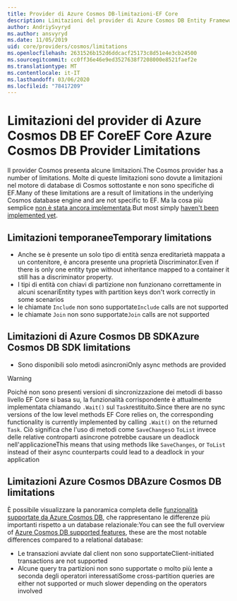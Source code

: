 ```yaml
---
title: Provider di Azure Cosmos DB-limitazioni-EF Core
description: Limitazioni del provider di Azure Cosmos DB Entity Framework Core
author: AndriySvyryd
ms.author: ansvyryd
ms.date: 11/05/2019
uid: core/providers/cosmos/limitations
ms.openlocfilehash: 2631526b152d6ddcacf25173c8d51e4e3cb24500
ms.sourcegitcommit: cc0ff36e46e9ed3527638f7208000e8521faef2e
ms.translationtype: MT
ms.contentlocale: it-IT
ms.lasthandoff: 03/06/2020
ms.locfileid: "78417209"
---
```

# <a name="ef-core-azure-cosmos-db-provider-limitations"></a><span data-ttu-id="dd8f6-103">Limitazioni del provider di Azure Cosmos DB EF Core</span><span class="sxs-lookup"><span data-stu-id="dd8f6-103">EF Core Azure Cosmos DB Provider Limitations</span></span>

<span data-ttu-id="dd8f6-104">Il provider Cosmos presenta alcune limitazioni.</span><span class="sxs-lookup"><span data-stu-id="dd8f6-104">The Cosmos provider has a number of limitations.</span></span> <span data-ttu-id="dd8f6-105">Molte di queste limitazioni sono dovute a limitazioni nel motore di database di Cosmos sottostante e non sono specifiche di EF.</span><span class="sxs-lookup"><span data-stu-id="dd8f6-105">Many of these limitations are a result of limitations in the underlying Cosmos database engine and are not specific to EF.</span></span> <span data-ttu-id="dd8f6-106">Ma la cosa più semplice [non è stata ancora implementata](https://github.com/aspnet/EntityFrameworkCore/issues?page=1&q=is%3Aissue+is%3Aopen+Cosmos+in%3Atitle+label%3Atype-enhancement+sort%3Areactions-%2B1-desc).</span><span class="sxs-lookup"><span data-stu-id="dd8f6-106">But most simply [haven't been implemented yet](https://github.com/aspnet/EntityFrameworkCore/issues?page=1&q=is%3Aissue+is%3Aopen+Cosmos+in%3Atitle+label%3Atype-enhancement+sort%3Areactions-%2B1-desc).</span></span>

## <a name="temporary-limitations"></a><span data-ttu-id="dd8f6-107">Limitazioni temporanee</span><span class="sxs-lookup"><span data-stu-id="dd8f6-107">Temporary limitations</span></span>

- <span data-ttu-id="dd8f6-108">Anche se è presente un solo tipo di entità senza ereditarietà mappata a un contenitore, è ancora presente una proprietà Discriminator.</span><span class="sxs-lookup"><span data-stu-id="dd8f6-108">Even if there is only one entity type without inheritance mapped to a container it still has a discriminator property.</span></span>
- <span data-ttu-id="dd8f6-109">I tipi di entità con chiavi di partizione non funzionano correttamente in alcuni scenari</span><span class="sxs-lookup"><span data-stu-id="dd8f6-109">Entity types with partition keys don't work correctly in some scenarios</span></span>
- <span data-ttu-id="dd8f6-110">le chiamate `Include` non sono supportate</span><span class="sxs-lookup"><span data-stu-id="dd8f6-110">`Include` calls are not supported</span></span>
- <span data-ttu-id="dd8f6-111">le chiamate `Join` non sono supportate</span><span class="sxs-lookup"><span data-stu-id="dd8f6-111">`Join` calls are not supported</span></span>

## <a name="azure-cosmos-db-sdk-limitations"></a><span data-ttu-id="dd8f6-112">Limitazioni di Azure Cosmos DB SDK</span><span class="sxs-lookup"><span data-stu-id="dd8f6-112">Azure Cosmos DB SDK limitations</span></span>

- <span data-ttu-id="dd8f6-113">Sono disponibili solo metodi asincroni</span><span class="sxs-lookup"><span data-stu-id="dd8f6-113">Only async methods are provided</span></span>

> [!WARNING]
> <span data-ttu-id="dd8f6-114">Poiché non sono presenti versioni di sincronizzazione dei metodi di basso livello EF Core si basa su, la funzionalità corrispondente è attualmente implementata chiamando `.Wait()` sul `Task`restituito.</span><span class="sxs-lookup"><span data-stu-id="dd8f6-114">Since there are no sync versions of the low level methods EF Core relies on, the corresponding functionality is currently implemented by calling `.Wait()` on the returned `Task`.</span></span> <span data-ttu-id="dd8f6-115">Ciò significa che l'uso di metodi come `SaveChanges`o `ToList` invece delle relative controparti asincrone potrebbe causare un deadlock nell'applicazione</span><span class="sxs-lookup"><span data-stu-id="dd8f6-115">This means that using methods like `SaveChanges`, or `ToList` instead of their async counterparts could lead to a deadlock in your application</span></span>

## <a name="azure-cosmos-db-limitations"></a><span data-ttu-id="dd8f6-116">Limitazioni Azure Cosmos DB</span><span class="sxs-lookup"><span data-stu-id="dd8f6-116">Azure Cosmos DB limitations</span></span>

<span data-ttu-id="dd8f6-117">È possibile visualizzare la panoramica completa delle [funzionalità supportate da Azure Cosmos DB](/azure/cosmos-db/modeling-data), che rappresentano le differenze più importanti rispetto a un database relazionale:</span><span class="sxs-lookup"><span data-stu-id="dd8f6-117">You can see the full overview of [Azure Cosmos DB supported features](/azure/cosmos-db/modeling-data), these are the most notable differences compared to a relational database:</span></span>

- <span data-ttu-id="dd8f6-118">Le transazioni avviate dal client non sono supportate</span><span class="sxs-lookup"><span data-stu-id="dd8f6-118">Client-initiated transactions are not supported</span></span>
- <span data-ttu-id="dd8f6-119">Alcune query tra partizioni non sono supportate o molto più lente a seconda degli operatori interessati</span><span class="sxs-lookup"><span data-stu-id="dd8f6-119">Some cross-partition queries are either not supported or much slower depending on the operators involved</span></span>
